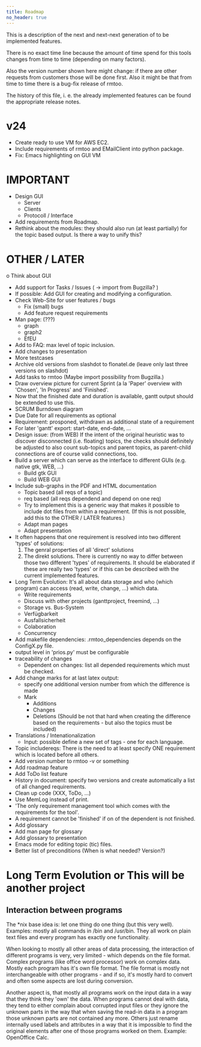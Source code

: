 ```yaml
---
title: Roadmap
no_header: true
---
```


This is a description of the next and next-next generation of to be
implemented features.

There is no exact time line because the amount of time spend for this
tools changes from time to time (depending on many factors).

Also the version number shown here might change: if there are other
requests from customers those will be done first.  Also it might be
that from time to time there is a bug-fix release of rmtoo.

The history of this file, i. e. the already implemented features can
be found the appropriate release notes.

v24
===
* Create ready to use VM for AWS EC2.
* Include requirements of rmtoo and EMailClient into python package.
* Fix: Emacs highlighting on GUI VM

IMPORTANT
=========
* Design GUI
  - Server
  - Clients
  - Protocoll / Interface
* Add requirements from Roadmap.
* Rethink about the modules: they should also run (at least partially)
  for the topic based output.  Is there a way to unify this?

OTHER / LATER
=============
o Think about GUI
* Add support for Tasks / Issues
  ( -> import from Bugzilla? )
* If possible:
  Add GUI for creating and modifying a configuration.
* Check Web-Site for user features / bugs
  - Fix (small) bugs
  - Add feature request requirements
* Man page: (???)
  + graph
  + graph2
  + EfEU
* Add to FAQ: max level of topic inclusion.
* Add changes to presentation
* More testcases
* Archive old versions from slashdot to flonatel.de
  (leave only last three versions on slashdot)
* Add tasks to rmtoo
  (Maybe import possibility from Bugzilla.)
* Draw overview picture for current Sprint (a la 'Paper' overview with
  'Chosen', 'In Progress' and 'Finished'.
* Now that the finished date and duration is available, gantt output
  should be extended to use this.
* SCRUM Burndown diagram
* Due Date for all requirements as optional
* Requirement: prosponed, withdrawn as additional state of a requirement
* For later 'gantt' export:
  start-date, end-date, ...
* Design issue: (from WEB)
  If the intent of the original heuristic was to discover disconnected
  (i.e. floating) topics, the checks should definitely be adjusted to
  also count sub-topics and parent topics, as parent-child connections
  are of course valid connections, too.
* Build a server which can serve as the interface to different GUIs
  (e.g. native gtk, WEB, ...)
  - Build gtk GUI
  - Build WEB GUI
* Include sub-graphs in the PDF and HTML documentation
  - Topic based (all reqs of a topic)
  - req based (all reqs dependend and depend on one req)
  - Try to implement this is a generic way that makes it
    possible to include dot files from within a requirement.
    (If this is not possible, add this to the OTHER / LATER
    features.)
  * Adapt man pages
  * Adapt presentation
* It often happens that one requirement is resolved into two different
  'types' of solutions:
  1) The genral properties of all 'direct' solutions
  2) The direkt solutions.
  There is currently no way to differ between those two different
  'types' of requirements. It should be elaborated if these are really
  two 'types' or if this can be described with the current implemented
  features. 
* Long Term Evolution: It's all about data storage and who (which
  program) can access (read, write, change, ...) which data.
  - Write requirements
  - Discuss with other projects (ganttproject, freemind, ...)
  - Storage vs. Bus-System
  - Verfügbarkeit
  - Ausfallsicherheit
  - Colaboration
  - Concurrency
* Add makefile dependencies: .rmtoo_dependencies depends
  on the ConfigX.py file.
* output level in 'prios.py' must be configurable
* traceability of changes
  - Dependent on changes: list all depended requirements which must
    be checked.
* Add change marks for at last latex output:
  - specify one additional version number from which the difference is
    made
  - Mark
    + Additions
    + Changes
    + Deletions
    (Should be not that hard when creating the difference based on the
    requirements - but also the topics must be included)
* Translations / Intenationalization
  - Input: possible define a new set of tags - one for each language.
* Topic includereqs: There is the need to at least specify ONE
  requirement which is located before all others.
* Add version number to rmtoo -v or something
* Add roadmap feature
* Add ToDo list feature
* History in document: specify two versions and create automatically a
  list of all changed requirements.
* Clean up code (XXX, ToDo, ...)
* Use MemLog instead of print.
* 'The only requirement management tool which comes with the
  requirements for the tool'. 
* A requirement cannot be 'finished' if on of the dependent is not
  finished. 
* Add glossary
* Add man page for glossary
* Add glossary to presentation
* Emacs mode for editing topic (tic) files.
* Better list of preconditions
  (When is what needed? Version?)



Long Term Evolution or This will be another project
============================

Interaction between programs
----------------------------
The *nix base idea is: let one thing do one thing (but this very
well).  Examples: mostly all commands in /bin and /usr/bin.  They
all work on plain text files and every program has exactly one
functionality. 

When looking to mostly all other areas of data processing, the
interaction of different programs is very, very limited - which
depends on the file format.  Complex programs (like office word
processor) work on complex data.  Mostly each program has it's own
file format.  The file format is mostly not interchangeable with other
programs - and if so, it's mostly hard to convert and often some
aspects are lost during conversion.

Another aspect is, that mostly all programs work on the input data in
a way that they think they 'own' the data. When programs cannot deal
with data, they tend to either complain about corrupted input files or
they ignore the unknown parts in the way that when saving the read-in
data in a program those unknown parts are not contained any more.
Others just rename internally used labels and attributes in a way that
it is impossible to find the original elements after one of those
programs worked on them. Example: OpenOffice Calc.

